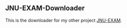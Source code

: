 ## JNU-EXAM-Downloader

This is the downloader for my other project [JNU-EXAM](https://github.com/gubaiovo/JNU-EXAM).
